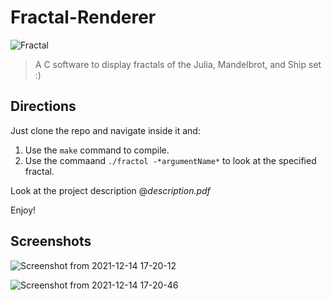 # Fractal-Renderer

![Fractal](https://media.giphy.com/media/qoJ9sZu2Xui9a/giphy.gif)

>A C software to display fractals of the Julia, Mandelbrot, and Ship set :)

## Directions

Just clone the repo and navigate inside it and:
  1. Use the `make` command to compile.
  2. Use the commaand `./fractol -*argumentName*` to look at the specified fractal.

Look at the project description @*description.pdf* 

Enjoy!

## Screenshots

![Screenshot from 2021-12-14 17-20-12](https://user-images.githubusercontent.com/47386839/145994121-98d6ae16-6ff9-4446-be01-7cc90c3eca6d.png)

![Screenshot from 2021-12-14 17-20-46](https://user-images.githubusercontent.com/47386839/145994140-80351a55-95a6-461a-b81d-966d25823e43.png)
